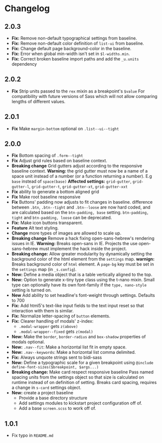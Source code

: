 # Changelog

## 2.0.3
- **Fix:** Remove non-default typographical settings from baseline.
- **Fix:** Remove non-default color definition of `list-ui` from baseline.
- **Fix:** Change default page background-color in the baseline.
- **Fix:** Error when global min-width isn't set in `$l-widths.min`.
- **Fix:** Correct broken baseline import paths and add the `_u.units`
  dependency 

## 2.0.2
- **Fix** Strip units passed to the `rex` mixin as a breakpoint's `$value`
  For compatibility with future versions of Sass which will not allow comparing
  lengths of different values.

## 2.0.1
- **Fix** Make `margin-bottom` optional on `.list--ui--tight`

## 2.0.0
- **Fix** Bottom spacing of `.form--tight`
- **Fix** Adjust grid rules based on baseline context.
- **Breaking change** Grid gutters adjust according to the responsive baseline
  context.
  **Warning:** the grid gutter must now be a name of a space unit instead
  of a number (or a function returning a number). E.g `base` instead
  of `space(base)`
  **Affected settings:** `grid-gutter`, `grid-gutter-l`, `grid-gutter-t`,
  `grid-gutter-xt`, `grid-gutter-xxt`
- **Fix** ability to generate a bottom aligned grid
- **Fix** Make root baseline responsive
- **Fix** Buttons' padding now adjusts to fit changes in baseline.
  difference between `.btn`, `.btn--tight` and `.btn--loose` are now
  hard coded, and are calculated based on the `btn-padding, base` setting.
  `btn-padding, tight` and `btn-padding, loose` can be deprecated.
- **Fix:** Make icon buttons transparent.
- **Feature** Alt text styling.
- **Change** more types of images are allowed to scale up.
- **Breaking change** Remove a hack fixing open-sans-hebrew's rendering issues in IE.
  **Warning:** Breaks open-sans in IE. Projects the use open-sans-hebrew must
  implement the hack inside the project.
- **Breaking change:** Allow greater modularity by dynamically setting the background
  color of the html element from the `settings` map.
  **warnign:** Breaks background color of `html` element. A `page-bg`
  key must be set in the `settings` map (in `_s.config`).
- **New:** Define a media object that is a table vertically aligned to the top.
- **New:** Option to generate x-tiny type class using the t-nano mixin.
  Small type can optionally have its own font-family if the `type, nano-style`
  setting is turned on.
- **New**  Add ability to set headline's font-weight through settings.
  Defaults to 700
- **Fix:** Add html5's text-like input fields to the text input reset so that
  interaction with them is similar.
- **Fix:** Normalize letter-spacing of `button` elements.
- **Fix:** Clearer handling of modals' z-index:
  - `.modal-wrapper` gets `z(above)`
  - `.modal-wrapper--fixed` gets `z(modal)`
- **New:** Make the `border`, `border-radius` and `box-shadow` properties of
  modals optional.
- **New:** `.nav--fit`: Make a horizontal list fit in empty space.
- **New:** `.nav--keywords`: Make a horizontal list comma delimited.
- **Fix:** Always unquote strings sent to bidi-sass
- **New:** Define a typographic scale for a given breakpoint using
  `@include define-font-sizes($breakpoint, $args...)`
- **Breaking change:** Make card respect responsive baseline
  Pass named spacing units from the settings object so that size is
  calculated on runtime instead of on definition of setting.
  Breaks card spacing, requires a change in `s-card` settings object.
- **New:** create a project baseline
  - Provide a base directory structure
  - Add settings modules to kickstart project configuration off of.
  - Add a base `screen.scss` to work off of.


## 1.0.1
- Fix typo in `README.md`
